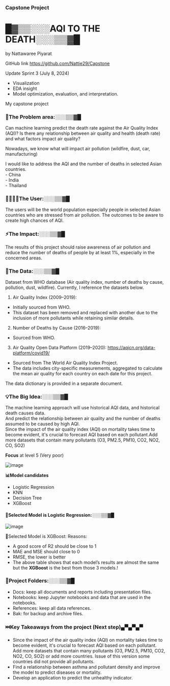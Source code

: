 ### Capstone Project 
# █▓▒▒░░░AQI TO THE DEATH░░░▒▒▓█
by Nattawaree Piyarat

GitHub link https://github.com/Nattie29/Capstone

Update Sprint 3  (July 8, 2024)
- Visualization
- EDA insight
- Model optimization, evaluation, and interpretation.

My capstone project

###  🌱The Problem area:░░░▒▒▓█ 
Can machine learning predict the death rate against the Air Quality Index (AQI)?
Is there any relationship between air quality and health (death rate) and what factors impact air quality? 

Nowadays, we know what will impact air pollution (wildfire, dust, car, manufacturing)

I would like to address the AQI and the number of deaths in selected Asian countries.\
	- China\
	- India\
	- Thailand
### 👩‍👩‍👧‍👦The User:░░░▒▒▓█ 
The users will be the world population especially people in selected Asian countries who are stressed from air pollution. The outcomes to be aware to create high chances of AQI. 
### ⚡The Impact:░░░▒▒▓█ 
The results of this project should raise awareness of air pollution and reduce the number of deaths of people by at least 1%, especially in the concerned areas.
### 📄The Data:░░░▒▒▓█ 
Dataset from WHO database (Air quality index, number of deaths by cause, pollution, dust, wildfire).
Currently, I reference the datasets below.

1. Air Quality Index (2009–2019):
- Initially sourced from WHO.
- This dataset has been removed and replaced with another due to the inclusion of more pollutants while retaining similar details.
2. Number of Deaths by Cause (2016–2019):
- Sourced from WHO.
3. Air Quality Open Data Platform (2019–2020): https://aqicn.org/data-platform/covid19/
- Sourced from The World Air Quality Index Project.
- The data includes city-specific measurements, aggregated to calculate the mean air quality for each country on each date for this project.

The data dictionary is provided in a separate document.

### 💡The Big Idea:░░░▒▒▓█ 
The machine learning approach will use historical AQI data, and historical death causes data.\
And predict the relationship between air quality and the number of deaths assumed to be caused by high AQI.\
Since the impact of the air quality index (AQI) on mortality takes time to become evident, it's crucial to forecast AQI based on each pollutant.Add more datasets that contain many pollutants (O3, PM2.5, PM10, CO2, NO2, CO, SO2)

**Focus** at level 5 (Very poor)

![image](https://github.com/Nattie29/Capstone/assets/159632621/682fe791-46e1-4b88-8760-51cbef12f7d2)

**📊Model candidates** 
- Logistic Regression
- KNN
- Decision Tree
- XGBoost

#### 🏅Selected Model is Logistic Regression:░░░▒▒▓█ 
![image](https://github.com/Nattie29/Capstone/assets/159632621/d7e83961-2085-4173-91b1-841cac50bc37)


🏅Selected Model is XGBoost:
Reasons:
- A good score of R2 should be close to 1
- MAE and MSE should close to 0
- RMSE, the lower is better
- The above table shows that each model’s results are almost the same but the **XGBoost** is the best from those 3 models.!

  

### 📂Project Folders:░░░▒▒▓█ 
- Docs: keep all documents and reports including presentation files.
- Notebooks: keep Jupyter notebooks and data that are used in the notebooks.
- References: keep all data references.
- Bak: for backup and archive files.

### ⏭️Key Takeaways from the project (Next step)▄▀▄▀▄▀ 

- Since the impact of the air quality index (AQI) on mortality takes time to become evident, it's crucial to forecast AQI based on each pollutant. Add more datasets that contain many pollutants (O3, PM2.5, PM10, CO2, NO2, CO, SO2) or add more countries. Issue of this version some countries did not provide all pollutants.
- Find a relationship between asthma and pollutant density and improve the model to predict diseases or mortality. 
- Develop an application to predict the unhealthy indicator.



